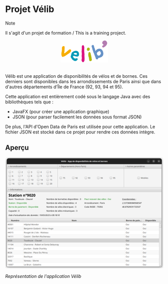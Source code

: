 # Projet Vélib

> [!NOTE]
> Il s'agit d'un projet de formation / This is a training project.

<div style="text-align: center;">
    <img src="img/velib_logo.svg" width="150px" />
</div>

<br />

Vélib est une application de disponibilités de vélos et de bornes. Ces derniers sont disponibles dans les arrondissements de Paris ainsi que dans d'autres départements d'Île de France (92, 93, 94 et 95).

Cette application est entièrement codé sous le langage Java avec des bibliothèques tels que :
- JavaFX (pour créer une application graphique)
- JSON (pour parser facilement les données sous format JSON)

De plus, l'API d'Open Data de Paris est utilisée pour cette application. Le fichier JSON est stocké dans ce projet pour rendre ces données intègre.

## Aperçu

![Aperçu de l'app Vélib](img/image.png)

_Représentation de l'application Vélib_